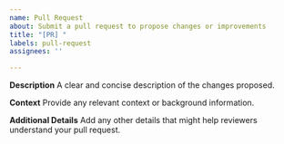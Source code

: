 ```yaml
---
name: Pull Request
about: Submit a pull request to propose changes or improvements
title: "[PR] "
labels: pull-request
assignees: ''

---
```


**Description**
A clear and concise description of the changes proposed.

**Context**
Provide any relevant context or background information.

**Additional Details**
Add any other details that might help reviewers understand your pull request.